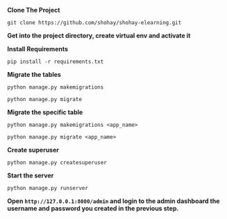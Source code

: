 **Clone The Project**

`git clone https://github.com/shohay/shohay-elearning.git`

**Get into the project directory, create virtual env and activate it**

**Install Requirements**

`pip install -r requirements.txt`

**Migrate the tables**

`python manage.py makemigrations`

`python manage.py migrate`

**Migrate the specific table**

`python manage.py makemigrations <app_name>`

`python manage.py migrate <app_name>`

**Create superuser**

`python manage.py createsuperuser`

**Start the server**

`python manage.py runserver`

**Open `http://127.0.0.1:8000/admin` and login to the admin dashboard the username and password you created in the previous step.**
